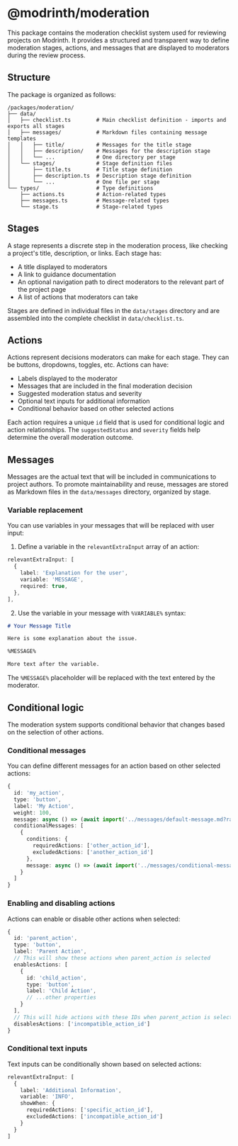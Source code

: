 # @modrinth/moderation

This package contains the moderation checklist system used for reviewing projects on Modrinth. It provides a structured and transparent way to define moderation stages, actions, and messages that are displayed to moderators during the review process.

## Structure

The package is organized as follows:

```
/packages/moderation/
├── data/
│   ├── checklist.ts        # Main checklist definition - imports and exports all stages
│   ├── messages/           # Markdown files containing message templates
│   │   ├── title/          # Messages for the title stage
│   │   ├── description/    # Messages for the description stage
│   │   └── ...             # One directory per stage
│   └── stages/             # Stage definition files
│       ├── title.ts        # Title stage definition
│       ├── description.ts  # Description stage definition
│       └── ...             # One file per stage
└── types/                  # Type definitions
    ├── actions.ts          # Action-related types
    ├── messages.ts         # Message-related types
    └── stage.ts            # Stage-related types
```

## Stages

A stage represents a discrete step in the moderation process, like checking a project's title, description, or links. Each stage has:

- A title displayed to moderators
- A link to guidance documentation
- An optional navigation path to direct moderators to the relevant part of the project page
- A list of actions that moderators can take

Stages are defined in individual files in the `data/stages` directory and are assembled into the complete checklist in `data/checklist.ts`.

## Actions

Actions represent decisions moderators can make for each stage. They can be buttons, dropdowns, toggles, etc. Actions can have:

- Labels displayed to the moderator
- Messages that are included in the final moderation decision
- Suggested moderation status and severity
- Optional text inputs for additional information
- Conditional behavior based on other selected actions

Each action requires a unique `id` field that is used for conditional logic and action relationships. The `suggestedStatus` and `severity` fields help determine the overall moderation outcome.

## Messages

Messages are the actual text that will be included in communications to project authors. To promote maintainability and reuse, messages are stored as Markdown files in the `data/messages` directory, organized by stage.

### Variable replacement

You can use variables in your messages that will be replaced with user input:

1. Define a variable in the `relevantExtraInput` array of an action:

```typescript
relevantExtraInput: [
  {
    label: 'Explanation for the user',
    variable: 'MESSAGE',
    required: true,
  },
],
```

2. Use the variable in your message with `%VARIABLE%` syntax:

```markdown
# Your Message Title

Here is some explanation about the issue.

%MESSAGE%

More text after the variable.
```

The `%MESSAGE%` placeholder will be replaced with the text entered by the moderator.

## Conditional logic

The moderation system supports conditional behavior that changes based on the selection of other actions.

### Conditional messages

You can define different messages for an action based on other selected actions:

```typescript
{
  id: 'my_action',
  type: 'button',
  label: 'My Action',
  weight: 100,
  message: async () => (await import('../messages/default-message.md?raw')).default,
  conditionalMessages: [
    {
      conditions: {
        requiredActions: ['other_action_id'],
        excludedActions: ['another_action_id']
      },
      message: async () => (await import('../messages/conditional-message.md?raw')).default,
    }
  ]
}
```

### Enabling and disabling actions

Actions can enable or disable other actions when selected:

```typescript
{
  id: 'parent_action',
  type: 'button',
  label: 'Parent Action',
  // This will show these actions when parent_action is selected
  enablesActions: [
    {
      id: 'child_action',
      type: 'button',
      label: 'Child Action',
      // ...other properties
    }
  ],
  // This will hide actions with these IDs when parent_action is selected
  disablesActions: ['incompatible_action_id']
}
```

### Conditional text inputs

Text inputs can be conditionally shown based on selected actions:

```typescript
relevantExtraInput: [
  {
    label: 'Additional Information',
    variable: 'INFO',
    showWhen: {
      requiredActions: ['specific_action_id'],
      excludedActions: ['incompatible_action_id']
    }
  }
]
```